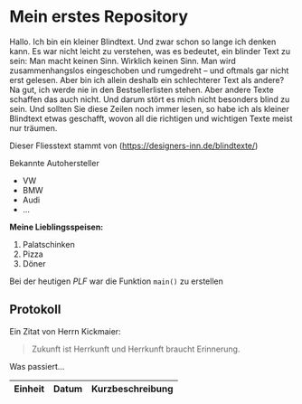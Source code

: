 # Mein erstes Repository

Hallo. Ich bin ein kleiner Blindtext. Und zwar schon so lange ich denken kann. Es war nicht leicht zu verstehen, was es bedeutet, ein blinder Text zu sein: Man macht keinen Sinn. Wirklich keinen Sinn. Man wird zusammenhangslos eingeschoben und rumgedreht – und oftmals gar nicht erst gelesen. Aber bin ich allein deshalb ein schlechterer Text als andere? Na gut, ich werde nie in den Bestsellerlisten stehen. Aber andere Texte schaffen das auch nicht. Und darum stört es mich nicht besonders blind zu sein. Und sollten Sie diese Zeilen noch immer lesen, so habe ich als kleiner Blindtext etwas geschafft, wovon all die richtigen und wichtigen Texte meist nur träumen.

Dieser Fliesstext stammt von (https://designers-inn.de/blindtexte/)

Bekannte Autohersteller

* VW
* BMW
* Audi
* ...

**Meine Lieblingsspeisen:**

1. Palatschinken
1. Pizza
1. Döner

Bei der heutigen *PLF* war die Funktion `main()` zu erstellen

## Protokoll

Ein Zitat von Herrn Kickmaier:

> Zukunft ist Herrkunft und Herrkunft braucht Erinnerung.

Was passiert...

Einheit | Datum | Kurzbeschreibung
------- | ----- | ----------------
